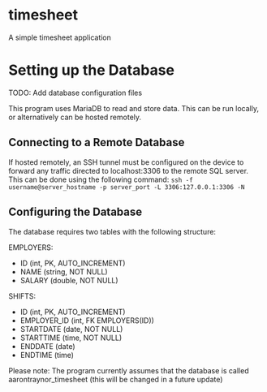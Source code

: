 # timesheet
A simple timesheet application

# Setting up the Database
TODO: Add database configuration files

This program uses MariaDB to read and store data. This can be run locally, or alternatively can be hosted remotely.

## Connecting to a Remote Database

If hosted remotely, an SSH tunnel must be configured on the device to forward any traffic directed to localhost:3306 to the remote SQL server. This can be done using the following command: ```ssh -f username@server_hostname -p server_port -L 3306:127.0.0.1:3306 -N```

## Configuring the Database

The database requires two tables with the following structure:

EMPLOYERS:
  - ID (int, PK, AUTO_INCREMENT)
  - NAME (string, NOT NULL)
  - SALARY (double, NOT NULL)
  
SHIFTS:
  - ID (int, PK, AUTO_INCREMENT)
  - EMPLOYER_ID (int, FK EMPLOYERS(ID))
  - STARTDATE (date, NOT NULL)
  - STARTTIME (time, NOT NULL)
  - ENDDATE (date)
  - ENDTIME (time)
  
Please note: The program currently assumes that the database is called aarontraynor_timesheet (this will be changed in a future update)
